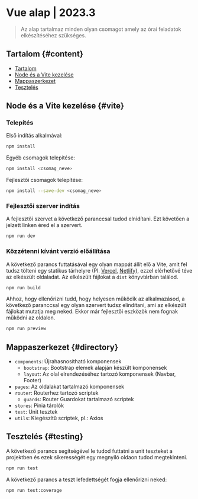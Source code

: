 # Vue alap | 2023.3

> Az alap tartalmaz minden olyan csomagot amely az órai feladatok elkészítéséhez szükséges.

## Tartalom {#content}

- [Tartalom](#content)
- [Node és a Vite kezelése](#vite)
- [Mappaszerkezet](#directory)
- [Tesztelés](#testing)

## Node és a Vite kezelése {#vite}

### Telepítés

Első indítás alkalmával:

```bash
npm install
```

Egyéb csomagok telepítése: 

```bash
npm install <csomag_neve>
```

Fejlesztői csomagok telepítése:

```bash
npm install --save-dev <csomag_neve>
```

### Fejlesztői szerver indítás

A fejlesztői szervet a következő paranccsal tudod elnidítani. Ezt követően a jelzett linken éred el a szervert.

```bash
npm run dev
```

### Közzétenni kívánt verzió előállítása

A következő parancs futtatásával egy olyan mappát állít elő a Vite, amit fel tudsz tölteni egy statikus tárhelyre (Pl. [Vercel](https://vercel.com/), [Netlify](https://www.netlify.com/)), ezzel elérhetővé téve az elkészült oldaladat. Az elkészült fájlokat a `dist` könyvtárban találod.

```bash
npm run build
```

Ahhoz, hogy ellenőrizni tudd, hogy helyesen működik az alkalmazásod, a következő paranccsal egy olyan szervert tudsz elindítani, ami az elkészült fájlokat mutatja meg neked. Ekkor már fejlesztői eszközök nem fognak működni az oldalon.

```bash
npm run preview
```


## Mappaszerkezet {#directory}

- `components`: Újrahasnosítható komponensek
  - `bootstrap`: Bootstrap elemek alapján készült komponensek
  - `layout`: Az olal elrendezéséhez tartozó komponensek (Navbar, Footer)
- `pages`: Az oldalakat tartalmazó komponensek
- `router`: Routerhez tartozó scriptek
  - `guards`: Router Guardokat tartalmazó scriptek
- `stores`: Pinia tárolók
- `test`: Unit tesztek
- `utils`: Kiegészítű scriptek, pl.: Axios

## Tesztelés {#testing}


A következő parancs segítségével le tudod futtatni a unit teszteket a projektben és ezek sikerességét egy megnyiló oldaon tudod megtekinteni.

```bash
npm run test
```

A következő parancs a teszt lefedettségét fogja ellenőrizni neked:

```bash
npm run test:coverage
```